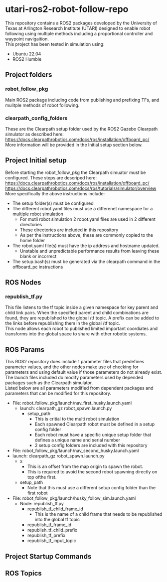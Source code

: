 # utari-ros2-robot-follow-repo
This repository contains a ROS2 packages developed by the University of Texas at Arlington Research Institute (UTARI) designed to enable robot following using multiple methods including a proportional controller and waypoint navigaition.   
This project has been tested in simulation using:  
- Ubuntu 22.04
- ROS2 Humble

## Project folders 

### robot_follow_pkg  
Main ROS2 package including code from publishing and prefixing TFs, and mulitple methods of robot following.  

### clearpath_config_folders 
These are the Clearpath setup folder used by the ROS2 Gazebo Clearpath simulator as described here:  
https://docs.clearpathrobotics.com/docs/ros/installation/offboard_pc/  
More information will be provided in the Initial setup section below.  

## Project Initial setup 
Before starting the robot_follow_pkg the Clearpath simuator must be configured. These steps are descriped here:  
https://docs.clearpathrobotics.com/docs/ros/installation/offboard_pc/  
https://docs.clearpathrobotics.com/docs/ros/tutorials/simulator/overview  
More specifically the above instructions include: 
- The setup folder(s) must be configured
- The different robot.yaml files must use a differenet namespace for a multiple robot simulation
  - For mutli robot simulation 2 robot.yaml files are used in 2 different directories
  - These directories are included in this repository
  - As per the instructions above, these are commonly copied to the home folder
- The robot.yaml file(s) must have the ip address and hostname updated.
  - Unstable and unpredictable performance results from leaving these blank or incorrect 
- The setup.bash(s) must be generated via the clearpath command in the offboard_pc instructions

## ROS Nodes
### republish_tf.py
This file listens to the tf topic inside a given namespace for key parent and child link pairs. When the specified parent and child combinations are found, they are republished to the global /tf topic. A prefix can be added to the links before republishing them in the global /tf topic.   
This node allows each robot to published limited important coordiates and transforms into the global space to share with other robotic systems.  

## ROS Params
This ROS2 repository does include 1 parameter files that predefines parameter values, and the other nodes make use of checking for parameters and using default value if those parameters do not already exist. The launch files included do modify parameters used by depended packages such as the Clearpath simulator.  
Listed below are all parameters modified from dependent packages and parameters that can be modified for this repository.  
- File: robot_follow_pkg/launch/nav_first_husky.launch.yaml
  - launch: clearpath_gz robot_spawn.launch.py
    - setup_path
      - This is critial to the multi robot simulation
      - Each spawned Clearpath robot must be defined in a setup config folder
      - Each robot must have a specific unique setup folder that defines a unique name and serial number
      - 2 setup config folders are included with this repository
-  File: robot_follow_pkg/launch/nav_second_husky.launch.yaml
  - launch: clearpath_gz robot_spawn.launch.py
    - x
      - This is an offset from the map origin to spawn the robot. 
      - This is required to avoid the second robot spawning directly on top ofthe first. 
    - setup_path
      - Note that this must use a different setup config folder than the first robot
- File: robot_follow_pkg/launch/husky_follow_sim.launch.yaml
  - Node: republish_tf.py
    - republish_tf_child_frame_id
      - This is the name of a child frame that needs to be republished into the global tf topic
    - republish_tf_frame_id
    - republish_tf_child_prefix
    - republish_tf_prefix
    - republish_tf_input_topic


## Project Startup Commands 


## ROS Topics 


## 




